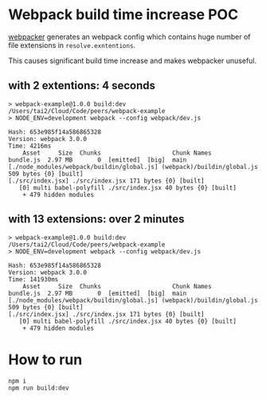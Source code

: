 # Webpack build time increase POC

[webpacker](https://github.com/rails/webpacker) generates an webpack config
which contains huge number of file extensions in `resolve.exntentions`.

This causes significant build time increase and makes webpacker unuseful.

## with 2 extentions: 4 seconds

```
> webpack-example@1.0.0 build:dev /Users/tai2/Cloud/Code/peers/webpack-example
> NODE_ENV=development webpack --config webpack/dev.js

Hash: 653e985f14a586865328
Version: webpack 3.0.0
Time: 4216ms
    Asset     Size  Chunks                    Chunk Names
bundle.js  2.97 MB       0  [emitted]  [big]  main
[./node_modules/webpack/buildin/global.js] (webpack)/buildin/global.js 509 bytes {0} [built]
[./src/index.jsx] ./src/index.jsx 171 bytes {0} [built]
   [0] multi babel-polyfill ./src/index.jsx 40 bytes {0} [built]
    + 479 hidden modules
```

## with 13 extensions: over 2 minutes

```
> webpack-example@1.0.0 build:dev /Users/tai2/Cloud/Code/peers/webpack-example
> NODE_ENV=development webpack --config webpack/dev.js

Hash: 653e985f14a586865328
Version: webpack 3.0.0
Time: 141930ms
    Asset     Size  Chunks                    Chunk Names
bundle.js  2.97 MB       0  [emitted]  [big]  main
[./node_modules/webpack/buildin/global.js] (webpack)/buildin/global.js 509 bytes {0} [built]
[./src/index.jsx] ./src/index.jsx 171 bytes {0} [built]
   [0] multi babel-polyfill ./src/index.jsx 40 bytes {0} [built]
    + 479 hidden modules
```

# How to run

```
npm i
npm run build:dev
```

